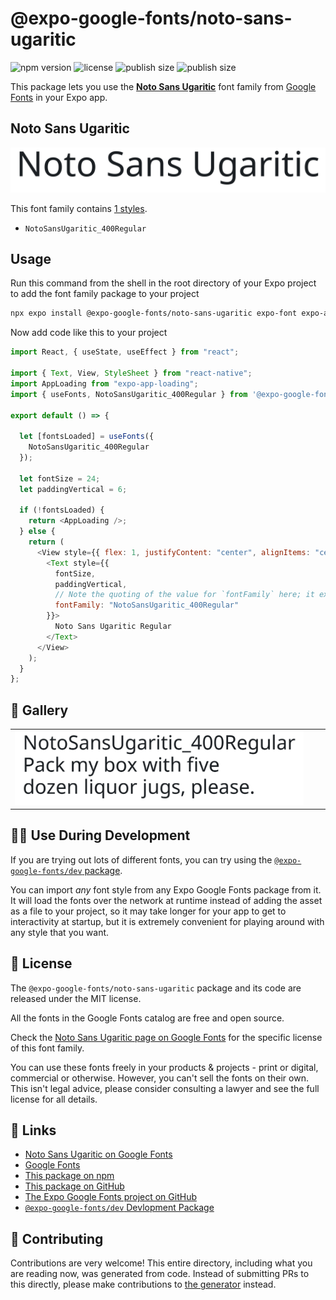 # @expo-google-fonts/noto-sans-ugaritic

![npm version](https://flat.badgen.net/npm/v/@expo-google-fonts/noto-sans-ugaritic)
![license](https://flat.badgen.net/github/license/expo/google-fonts)
![publish size](https://flat.badgen.net/packagephobia/install/@expo-google-fonts/noto-sans-ugaritic)
![publish size](https://flat.badgen.net/packagephobia/publish/@expo-google-fonts/noto-sans-ugaritic)

This package lets you use the [**Noto Sans Ugaritic**](https://fonts.google.com/specimen/Noto+Sans+Ugaritic) font family from [Google Fonts](https://fonts.google.com/) in your Expo app.

## Noto Sans Ugaritic

![Noto Sans Ugaritic](./font-family.png)

This font family contains [1 styles](#-gallery).

- `NotoSansUgaritic_400Regular`

## Usage

Run this command from the shell in the root directory of your Expo project to add the font family package to your project

```sh
npx expo install @expo-google-fonts/noto-sans-ugaritic expo-font expo-app-loading
```

Now add code like this to your project

```js
import React, { useState, useEffect } from "react";

import { Text, View, StyleSheet } from "react-native";
import AppLoading from "expo-app-loading";
import { useFonts, NotoSansUgaritic_400Regular } from '@expo-google-fonts/noto-sans-ugaritic';

export default () => {

  let [fontsLoaded] = useFonts({
    NotoSansUgaritic_400Regular
  });

  let fontSize = 24;
  let paddingVertical = 6;

  if (!fontsLoaded) {
    return <AppLoading />;
  } else {
    return (
      <View style={{ flex: 1, justifyContent: "center", alignItems: "center" }}>
        <Text style={{
          fontSize,
          paddingVertical,
          // Note the quoting of the value for `fontFamily` here; it expects a string!
          fontFamily: "NotoSansUgaritic_400Regular"
        }}>
          Noto Sans Ugaritic Regular
        </Text>
      </View>
    );
  }
};
```

## 🔡 Gallery


||||
|-|-|-|
|![NotoSansUgaritic_400Regular](./NotoSansUgaritic_400Regular.ttf.png)||||


## 👩‍💻 Use During Development

If you are trying out lots of different fonts, you can try using the [`@expo-google-fonts/dev` package](https://github.com/expo/google-fonts/tree/master/font-packages/dev#readme).

You can import _any_ font style from any Expo Google Fonts package from it. It will load the fonts over the network at runtime instead of adding the asset as a file to your project, so it may take longer for your app to get to interactivity at startup, but it is extremely convenient for playing around with any style that you want.


## 📖 License

The `@expo-google-fonts/noto-sans-ugaritic` package and its code are released under the MIT license.

All the fonts in the Google Fonts catalog are free and open source.

Check the [Noto Sans Ugaritic page on Google Fonts](https://fonts.google.com/specimen/Noto+Sans+Ugaritic) for the specific license of this font family.

You can use these fonts freely in your products & projects - print or digital, commercial or otherwise. However, you can't sell the fonts on their own. This isn't legal advice, please consider consulting a lawyer and see the full license for all details.

## 🔗 Links

- [Noto Sans Ugaritic on Google Fonts](https://fonts.google.com/specimen/Noto+Sans+Ugaritic)
- [Google Fonts](https://fonts.google.com/)
- [This package on npm](https://www.npmjs.com/package/@expo-google-fonts/noto-sans-ugaritic)
- [This package on GitHub](https://github.com/expo/google-fonts/tree/master/font-packages/noto-sans-ugaritic)
- [The Expo Google Fonts project on GitHub](https://github.com/expo/google-fonts)
- [`@expo-google-fonts/dev` Devlopment Package](https://github.com/expo/google-fonts/tree/master/font-packages/dev)

## 🤝 Contributing

Contributions are very welcome! This entire directory, including what you are reading now, was generated from code. Instead of submitting PRs to this directly, please make contributions to [the generator](https://github.com/expo/google-fonts/tree/master/packages/generator) instead.
